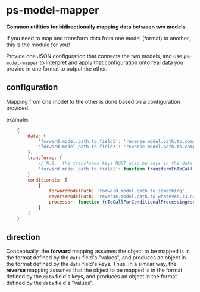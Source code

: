 # ps-model-mapper

**Common utilities for bidirectionally mapping data between two models**

 If you need to map and transform data from one model (format) to another, this is the module for you!
 
Provide one JSON configuration that connects the two models, and use `ps-model-mapper` to interpret and apply that
configuration onto real data you provide in one format to output the other.  

## configuration

Mapping from one model to the other is done based on a configuration provided.

example:
```javascript
    {
        data: {
            'forward.model.path.to.field1': 'reverse.model.path.to.comparible-field1'
            'forward.model.path.to.field2': 'reverse.model.path.to.comparible-field2'
        },
        transforms: {
            // N.B.: the transforms keys MUST also be keys in the data object
            'forward.model.path.to.field1': function transformFnToCall(fieldValue, reverse) { /* ... */ }
        }
        conditionals: [
            {
                forwardModelPath: 'forward.model.path.to.something',
                reverseModelPath: 'reverse.model.path.to.whatever.is.needed.to.do.this.mapping',
                processor: function fnToCallForConditionalProcessing(sourceModel, reverse) { /* ... */ }
            }
        ]
    }
```

## direction

Conceptually, the **forward** mapping assumes the object to be mapped is in the format defined by the `data` field's 
"values", and produces an object in the format defined by the `data` field's keys.
Thus, in a similar way, the **reverse** mapping assumes that the object to be mapped is in the format defined by the
`data` field's keys, and produces an object in the format defined by the `data` field's "values".
